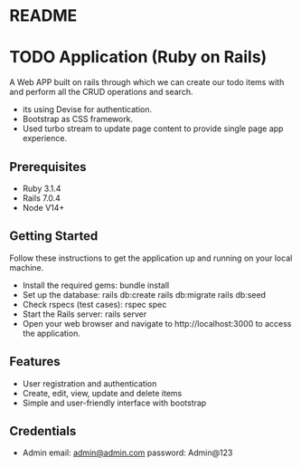 # README

TODO Application (Ruby on Rails)
===========================
A Web APP built on rails through which we can create our todo items with and perform all the CRUD operations and search. 
- its using Devise for authentication.
- Bootstrap as CSS framework.
- Used turbo stream to update page content to provide single page app experience.

Prerequisites
-------------
- Ruby 3.1.4
- Rails 7.0.4
- Node V14+

Getting Started
---------------
Follow these instructions to get the application up and running on your local machine.

- Install the required gems:
   bundle install
- Set up the database:
   rails db:create
   rails db:migrate
   rails db:seed
- Check rspecs (test cases):
   rspec spec
- Start the Rails server:
   rails server
- Open your web browser and navigate to http://localhost:3000 to access the application.

Features
--------
- User registration and authentication
- Create, edit, view, update and delete items
- Simple and user-friendly interface with bootstrap

Credentials
-----------
- Admin 
   email: admin@admin.com
   password: Admin@123
